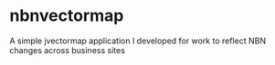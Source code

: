 # nbnvectormap
A simple jvectormap application I developed for work to reflect NBN changes across business sites
